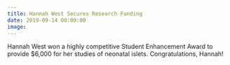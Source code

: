 ```yaml
---
title: Hannah West Secures Research Funding
date: 2019-09-14 00:00:00
image:
---
```


Hannah West won a highly competitive Student Enhancement Award to provide $6,000 for her studies of neonatal islets. Congratulations, Hannah\!